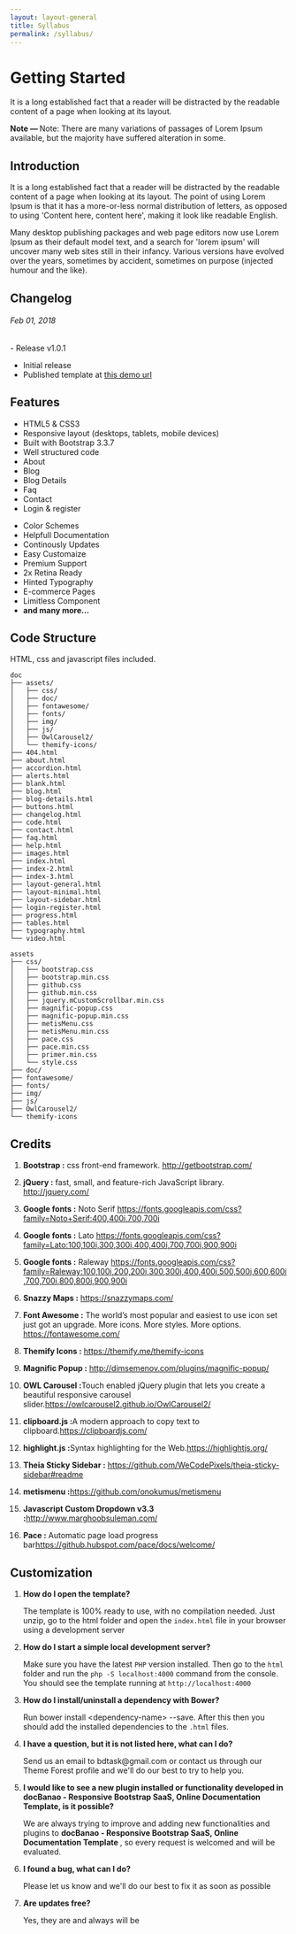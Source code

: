 ```yaml
---
layout: layout-general
title: Syllabus
permalink: /syllabus/
---
```



<div class="doc-content">
                                <h1>Getting Started</h1>
                                <p class="lead">It is a long established fact that a reader will be distracted by the readable content of a page when looking at its layout.  </p>
                                <aside class="alert alert-primary">
                                    <strong>Note — </strong>
                                    <span>Note: There are many variations of passages of Lorem Ipsum available, but the majority have suffered alteration in some.</span>
                                </aside>
                                <h2 id="introduction"><span>Introduction <a class="header-link" href="#"><i class="ti-link"></i></a></span></h2>
                                <p>It is a long established fact that a reader will be distracted by the readable content of a page when looking at its
                                    layout. The point of using Lorem Ipsum is that it has a more-or-less normal distribution of letters, as opposed to
                                    using 'Content here, content here', making it look like readable English.</p>
                                <p>Many desktop publishing packages and web page editors now use Lorem Ipsum as their default model text, and a search for
                                    'lorem ipsum' will uncover many web sites still in their infancy. Various versions have evolved over the years,
                                    sometimes by accident, sometimes on purpose (injected humour and the like).</p>
                                <h2 id="changelog"><span>Changelog <a class="header-link" href="#"><i class="ti-link"></i></a></span></h2>
                                <h6>Feb 01, 2018</h6>
                                <p>- Release v1.0.1</p>
                                <ul>
                                    <li>Initial release</li>
                                    <li>Published template at <a href="index-2.html" target="_blank">this demo url</a></li>
                                </ul>
                                <h2 id="features"><span>Features <a class="header-link" href="#"><i class="ti-link"></i></a></span></h2>
                                <div class="row">
                                    <div class="col-md-6">
                                        <ul>
                                            <li>HTML5 & CSS3</li>
                                            <li>Responsive layout (desktops, tablets, mobile devices)</li>
                                            <li>Built with Bootstrap 3.3.7</li>
                                            <li>Well structured code</li>
                                            <li>About</li>
                                            <li>Blog</li>
                                            <li>Blog Details</li>
                                            <li>Faq</li>
                                            <li>Contact</li>
                                            <li>Login & register</li>
                                        </ul>
                                    </div>
                                    <div class="col-md-6">
                                        <ul>
                                            <li>Color Schemes</li>
                                            <li>Helpfull Documentation</li>
                                            <li>Continously Updates</li>
                                            <li>Easy Customaize</li>
                                            <li>Premium Support</li>
                                            <li>2x Retina Ready</li>
                                            <li>Hinted Typography</li>
                                            <li>E-commerce Pages</li>
                                            <li>Limitless Component</li>
                                            <li><b>and many more...</b></li>
                                        </ul>
                                    </div>
                                </div>
                                <h2 id="codeStructure"><span>Code Structure <a class="header-link" href="#"><i class="ti-link"></i></a></span></h2>
                                <p>HTML, css and javascript files included.</p>
                                <div class="row">
                                    <div class="col-12 col-lg-6">
                                        <pre class="snippet"><code class="html">doc
├── assets/
│   ├── css/
│   ├── doc/
│   ├── fontawesome/
│   ├── fonts/
│   ├── img/
│   ├── js/
│   ├── OwlCarousel2/
│   └── themify-icons/
├── 404.html
├── about.html
├── accordion.html
├── alerts.html
├── blank.html
├── blog.html
├── blog-details.html
├── buttons.html
├── changelog.html
├── code.html
├── contact.html
├── faq.html
├── help.html
├── images.html
├── index.html
├── index-2.html
├── index-3.html
├── layout-general.html
├── layout-minimal.html
├── layout-sidebar.html
├── login-register.html
├── progress.html
├── tables.html
├── typography.html
└── video.html</code></pre>
                                    </div>
                                    <div class="col-12 col-lg-6">
                                        <pre class="snippet"><code class="html">assets
├── css/
│   ├── bootstrap.css
│   ├── bootstrap.min.css
│   ├── github.css
│   ├── github.min.css
│   ├── jquery.mCustomScrollbar.min.css
│   ├── magnific-popup.css
│   ├── magnific-popup.min.css
│   ├── metisMenu.css
│   ├── metisMenu.min.css
│   ├── pace.css
│   ├── pace.min.css
│   ├── primer.min.css
│   └── style.css
├── doc/
├── fontawesome/
├── fonts/
├── img/
├── js/
├── OwlCarousel2/
└── themify-icons</code></pre>
                                    </div>
                                </div>
                                <h2 id="credits"><span>Credits <a class="header-link" href="#"><i class="ti-link"></i></a></span></h2>
                                <ol>
                                    <li>
                                        <p><b>Bootstrap :</b> css front-end framework. <a href="http://getbootstrap.com/" target="_blank">http://getbootstrap.com/</a></p>
                                    </li>
                                    <li>
                                        <p><b>jQuery :</b> fast, small, and feature-rich JavaScript library. <a href="http://jquery.com/" target="_blank">http://jquery.com/</a></p>
                                    </li>
                                    <li>
                                        <p><b>Google fonts :</b> Noto Serif  <a href="https://fonts.googleapis.com/css?family=Noto+Serif:400,400i,700,700i" target="_blank">https://fonts.googleapis.com/css?family=Noto+Serif:400,400i,700,700i</a></p>
                                    </li>
                                    <li>
                                        <p><b>Google fonts :</b> Lato <a href="https://fonts.googleapis.com/css?family=Lato:100,100i,300,300i,400,400i,700,700i,900,900i" target="_blank">https://fonts.googleapis.com/css?family=Lato:100,100i,300,300i,400,400i,700,700i,900,900i</a></p>
                                    </li>
                                    <li>
                                        <p><b>Google fonts :</b> Raleway <a href="https://fonts.googleapis.com/css?family=Raleway:100,100i,200,200i,300,300i,400,400i,500,500i,600,600i,700,700i,800,800i,900,900i" target="_blank">https://fonts.googleapis.com/css?family=Raleway:100,100i,200,200i,300,300i,400,400i,500,500i,600,600i,700,700i,800,800i,900,900i</a></p>
                                    </li>
                                    <li>
                                        <p><b>Snazzy Maps :</b> <a href="https://snazzymaps.com/" target="_blank">https://snazzymaps.com/</a></p>
                                    </li>
                                    <li>
                                        <p><b>Font Awesome  :</b> The world’s most popular and easiest to use icon set just got an upgrade. More icons. More styles. More options. <a href="https://fontawesome.com/" target="_blank">https://fontawesome.com/</a></p>
                                    </li>
                                    <li>
                                        <p><b>Themify Icons :</b> <a href="https://themify.me/themify-icons" target="_blank">https://themify.me/themify-icons</a></p>
                                    </li>
                                    <li>
                                        <p><b>Magnific Popup :</b>  <a href="http://dimsemenov.com/plugins/magnific-popup/" target="_blank">http://dimsemenov.com/plugins/magnific-popup/</a></p>
                                    </li>
                                    <li>
                                        <p><b>OWL Carousel :</b>Touch enabled jQuery plugin that lets you create a beautiful responsive carousel slider.<a href="https://owlcarousel2.github.io/OwlCarousel2/" target="_blank">https://owlcarousel2.github.io/OwlCarousel2/</a></p>
                                    </li>
                                    <li>
                                        <p><b>clipboard.js :</b>A modern approach to copy text to clipboard.<a href="https://clipboardjs.com/" target="_blank">https://clipboardjs.com/</a></p>
                                    </li>
                                    <li>
                                        <p><b>highlight.js :</b>Syntax highlighting for the Web.<a href="https://highlightjs.org/" target="_blank">https://highlightjs.org/</a></p>
                                    </li>
                                    <li>
                                        <p><b>Theia Sticky Sidebar :</b> <a href="https://github.com/WeCodePixels/theia-sticky-sidebar#readme" target="_blank">https://github.com/WeCodePixels/theia-sticky-sidebar#readme</a></p>
                                    </li>
                                    <li>
                                        <p><b>metismenu :</b><a href="https://github.com/onokumus/metismenu" target="_blank">https://github.com/onokumus/metismenu</a></p>
                                    </li>
                                    <li>
                                        <p><b>Javascript Custom Dropdown v3.3 :</b><a href="http://www.marghoobsuleman.com/" target="_blank">http://www.marghoobsuleman.com/</a></p>
                                    </li>
                                    <li>
                                        <p><b>Pace :</b> Automatic page load progress bar<a href="https://github.hubspot.com/pace/docs/welcome/" target="_blank">https://github.hubspot.com/pace/docs/welcome/</a></p>
                                    </li>
                                </ol>
                                <h2 id="customization"><span>Customization <a class="header-link" href="#"><i class="ti-link"></i></a></span></h2>
                                <ol>
                                    <li>
                                        <p><b>How do I open the template?</b></p>
                                        <p>The template is 100% ready to use, with no compilation needed. Just unzip, go to the html folder and open the <code>index.html</code> file in your browser using a development server</p>
                                    </li>
                                    <li>
                                        <p><b>How do I start a simple local development server?</b></p>
                                        <p>Make sure you have the latest <code>PHP</code> version installed. Then go to the <code>html</code> folder and run the <code>php -S localhost:4000</code> command from the console. You should see the template running at <code>http://localhost:4000</code></p>
                                    </li>
                                    <li>
                                        <p><b>How do I install/uninstall a dependency with Bower?</b></p>
                                        <p>Run bower install &lt;dependency-name&gt; --save. After this then you should add the installed dependencies to the <code>.html</code> files.</p>
                                    </li>
                                    <li>
                                        <p><b>I have a question, but it is not listed here, what can I do?</b></p>
                                        <p>Send us an email to bdtask@gmail.com or contact us through our Theme Forest profile and we'll do our best to try to help you.</p>
                                    </li>
                                    <li>
                                        <p><b>I would like to see a new plugin installed or functionality developed in docBanao - Responsive Bootstrap SaaS, Online Documentation Template, is it possible?</b></p>
                                        <p>We are always trying to improve and adding new functionalities and plugins to <b>docBanao - Responsive Bootstrap SaaS, Online Documentation Template
                                            </b>, so every request is welcomed and will be evaluated.</p>
                                    </li>
                                    <li>
                                        <p><b>I found a bug, what can I do?</b></p>
                                        <p>Please let us know and we'll do our best to fix it as soon as possible</p>
                                    </li>
                                    <li>
                                        <p><b>Are updates free?</b></p>
                                        <p>Yes, they are and always will be</p>
                                    </li>
                                </ol>
                            </div>